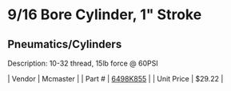 # 9/16 Bore Cylinder, 1" Stroke
## Pneumatics/Cylinders
Description: 	10-32 thread, 15lb force @ 60PSI 

| Vendor | Mcmaster | 
| Part # | [6498K855](http://www.mcmaster.com/) | 
| Unit Price | $29.22 | 
